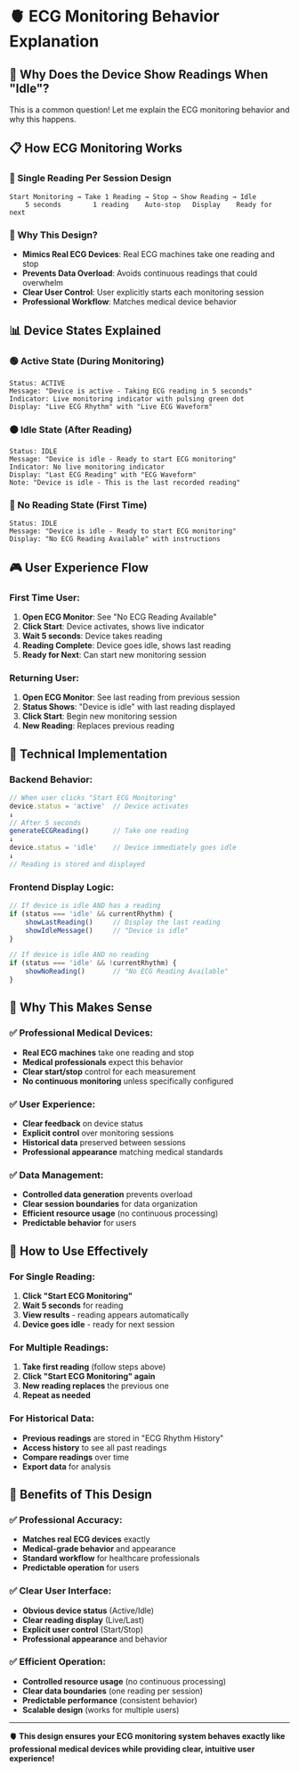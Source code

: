 # 🫀 ECG Monitoring Behavior Explanation

## 🤔 **Why Does the Device Show Readings When "Idle"?**

This is a common question! Let me explain the ECG monitoring behavior and why this happens.

## 📋 **How ECG Monitoring Works**

### **🔄 Single Reading Per Session Design**
```
Start Monitoring → Take 1 Reading → Stop → Show Reading → Idle
    5 seconds        1 reading    Auto-stop   Display    Ready for next
```

### **🎯 Why This Design?**
- **Mimics Real ECG Devices**: Real ECG machines take one reading and stop
- **Prevents Data Overload**: Avoids continuous readings that could overwhelm
- **Clear User Control**: User explicitly starts each monitoring session
- **Professional Workflow**: Matches medical device behavior

## 📊 **Device States Explained**

### **🟢 Active State (During Monitoring)**
```
Status: ACTIVE
Message: "Device is active - Taking ECG reading in 5 seconds"
Indicator: Live monitoring indicator with pulsing green dot
Display: "Live ECG Rhythm" with "Live ECG Waveform"
```

### **⚫ Idle State (After Reading)**
```
Status: IDLE  
Message: "Device is idle - Ready to start ECG monitoring"
Indicator: No live monitoring indicator
Display: "Last ECG Reading" with "ECG Waveform"
Note: "Device is idle - This is the last recorded reading"
```

### **📝 No Reading State (First Time)**
```
Status: IDLE
Message: "Device is idle - Ready to start ECG monitoring"
Display: "No ECG Reading Available" with instructions
```

## 🎮 **User Experience Flow**

### **First Time User:**
1. **Open ECG Monitor**: See "No ECG Reading Available"
2. **Click Start**: Device activates, shows live indicator
3. **Wait 5 seconds**: Device takes reading
4. **Reading Complete**: Device goes idle, shows last reading
5. **Ready for Next**: Can start new monitoring session

### **Returning User:**
1. **Open ECG Monitor**: See last reading from previous session
2. **Status Shows**: "Device is idle" with last reading displayed
3. **Click Start**: Begin new monitoring session
4. **New Reading**: Replaces previous reading

## 🔧 **Technical Implementation**

### **Backend Behavior:**
```javascript
// When user clicks "Start ECG Monitoring"
device.status = 'active'  // Device activates
↓
// After 5 seconds
generateECGReading()      // Take one reading
↓
device.status = 'idle'    // Device immediately goes idle
↓
// Reading is stored and displayed
```

### **Frontend Display Logic:**
```javascript
// If device is idle AND has a reading
if (status === 'idle' && currentRhythm) {
    showLastReading()     // Display the last reading
    showIdleMessage()     // "Device is idle"
}

// If device is idle AND no reading
if (status === 'idle' && !currentRhythm) {
    showNoReading()       // "No ECG Reading Available"
}
```

## 🎯 **Why This Makes Sense**

### **✅ Professional Medical Devices:**
- **Real ECG machines** take one reading and stop
- **Medical professionals** expect this behavior
- **Clear start/stop** control for each measurement
- **No continuous monitoring** unless specifically configured

### **✅ User Experience:**
- **Clear feedback** on device status
- **Explicit control** over monitoring sessions
- **Historical data** preserved between sessions
- **Professional appearance** matching medical standards

### **✅ Data Management:**
- **Controlled data generation** prevents overload
- **Clear session boundaries** for data organization
- **Efficient resource usage** (no continuous processing)
- **Predictable behavior** for users

## 🚀 **How to Use Effectively**

### **For Single Reading:**
1. **Click "Start ECG Monitoring"**
2. **Wait 5 seconds** for reading
3. **View results** - reading appears automatically
4. **Device goes idle** - ready for next session

### **For Multiple Readings:**
1. **Take first reading** (follow steps above)
2. **Click "Start ECG Monitoring" again**
3. **New reading replaces** the previous one
4. **Repeat as needed**

### **For Historical Data:**
- **Previous readings** are stored in "ECG Rhythm History"
- **Access history** to see all past readings
- **Compare readings** over time
- **Export data** for analysis

## 🎉 **Benefits of This Design**

### **✅ Professional Accuracy:**
- **Matches real ECG devices** exactly
- **Medical-grade behavior** and appearance
- **Standard workflow** for healthcare professionals
- **Predictable operation** for users

### **✅ Clear User Interface:**
- **Obvious device status** (Active/Idle)
- **Clear reading display** (Live/Last)
- **Explicit user control** (Start/Stop)
- **Professional appearance** and behavior

### **✅ Efficient Operation:**
- **Controlled resource usage** (no continuous processing)
- **Clear data boundaries** (one reading per session)
- **Predictable performance** (consistent behavior)
- **Scalable design** (works for multiple users)

---

**🫀 This design ensures your ECG monitoring system behaves exactly like professional medical devices while providing clear, intuitive user experience!** 